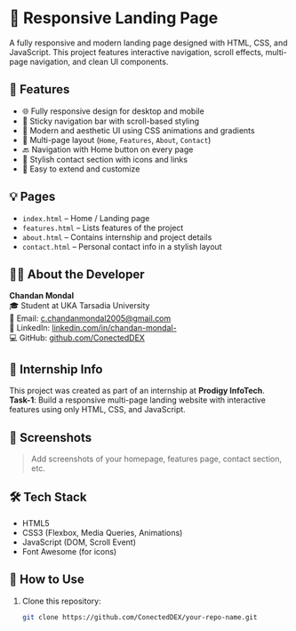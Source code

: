 # 🚀 Responsive Landing Page

A fully responsive and modern landing page designed with HTML, CSS, and JavaScript. This project features interactive navigation, scroll effects, multi-page navigation, and clean UI components.

## 📌 Features

- 🌐 Fully responsive design for desktop and mobile
- 🧭 Sticky navigation bar with scroll-based styling
- 🎨 Modern and aesthetic UI using CSS animations and gradients
- 🔗 Multi-page layout (`Home`, `Features`, `About`, `Contact`)
- 🔙 Navigation with Home button on every page
- 📩 Stylish contact section with icons and links
- 📁 Easy to extend and customize

## 💡 Pages

- `index.html` – Home / Landing page
- `features.html` – Lists features of the project
- `about.html` – Contains internship and project details
- `contact.html` – Personal contact info in a stylish layout

## 👨‍💻 About the Developer

**Chandan Mondal**  
🎓 Student at UKA Tarsadia University  
📧 Email: [c.chandanmondal2005@gmail.com](mailto:c.chandanmondal2005@gmail.com)  
🔗 LinkedIn: [linkedin.com/in/chandan-mondal-](https://www.linkedin.com/in/chandan-mondal-)  
💻 GitHub: [github.com/ConectedDEX](https://github.com/ConectedDEX)

## 🎯 Internship Info

This project was created as part of an internship at **Prodigy InfoTech**.  
**Task-1**: Build a responsive multi-page landing website with interactive features using only HTML, CSS, and JavaScript.

## 📸 Screenshots

> Add screenshots of your homepage, features page, contact section, etc.

## 🛠️ Tech Stack

- HTML5
- CSS3 (Flexbox, Media Queries, Animations)
- JavaScript (DOM, Scroll Event)
- Font Awesome (for icons)

## 📂 How to Use

1. Clone this repository:
   ```bash
   git clone https://github.com/ConectedDEX/your-repo-name.git
